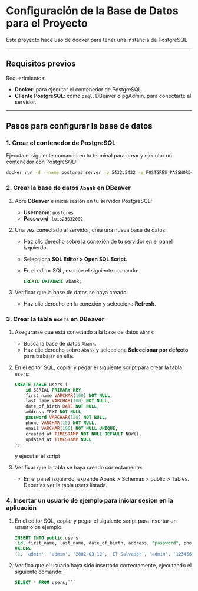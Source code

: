 # Configuración de la Base de Datos para el Proyecto

Este proyecto hace uso de docker para tener una instancia de PostgreSQL

---

## Requisitos previos

Requerimientos:

- **Docker**: para ejecutar el contenedor de PostgreSQL.
- **Cliente PostgreSQL**: como `psql`, DBeaver o pgAdmin, para conectarte al servidor.

---

## Pasos para configurar la base de datos

### 1. Crear el contenedor de PostgreSQL

Ejecuta el siguiente comando en tu terminal para crear y ejecutar un contenedor con PostgreSQL:

```bash
docker run -d --name postgres_server -p 5432:5432 -e POSTGRES_PASSWORD=luis23032002 postgres
```

### 2. Crear la base de datos `Abank` en DBeaver

1. Abre **DBeaver** e inicia sesión en tu servidor PostgreSQL:

   - **Username**: `postgres`
   - **Password**: `luis23032002`

2. Una vez conectado al servidor, crea una nueva base de datos:

   - Haz clic derecho sobre la conexión de tu servidor en el panel izquierdo.
   - Selecciona **SQL Editor > Open SQL Script**.
   - En el editor SQL, escribe el siguiente comando:

     ```sql
     CREATE DATABASE Abank;
     ```

3. Verificar que la base de datos se haya creado:
   - Haz clic derecho en la conexión y selecciona **Refresh**.

### 3. Crear la tabla `users` en DBeaver

1. Asegurarse que está conectado a la base de datos `Abank`:

   - Busca la base de datos `Abank`.
   - Haz clic derecho sobre `Abank` y selecciona **Seleccionar por defecto** para trabajar en ella.

2. En el editor SQL, copiar y pegar el siguiente script para crear la tabla `users`:

   ```sql
   CREATE TABLE users (
       id SERIAL PRIMARY KEY,
       first_name VARCHAR(100) NOT NULL,
       last_name VARCHAR(100) NOT NULL,
       date_of_birth DATE NOT NULL,
       address TEXT NOT NULL,
       password VARCHAR(120) NOT NULL,
       phone VARCHAR(15) NOT NULL,
       email VARCHAR(100) NOT NULL UNIQUE,
       created_at TIMESTAMP NOT NULL DEFAULT NOW(),
       updated_at TIMESTAMP NULL
   );
   ```

   y ejecutar el script

3. Verificar que la tabla se haya creado correctamente:

   - En el panel izquierdo, expande Abank > Schemas > public > Tables. Deberías ver la tabla users listada.

### 4. Insertar un usuario de ejemplo para iniciar sesion en la aplicación

1. En el editor SQL, copiar y pegar el siguiente script para insertar un usuario de ejemplo:

   ````sql
   INSERT INTO public.users
   (id, first_name, last_name, date_of_birth, address, "password", phone, email, created_at, updated_at)
   VALUES
   (1, 'admin', 'admin', '2002-03-12', 'El Salvador', 'admin', '12345678', 'admin@admin', '2024-11-22 12:18:41.921', NULL);```

   ````

2. Verifica que el usuario haya sido insertado correctamente, ejecutando el siguiente comando:

   ````sql
   SELECT * FROM users;```
   ````
